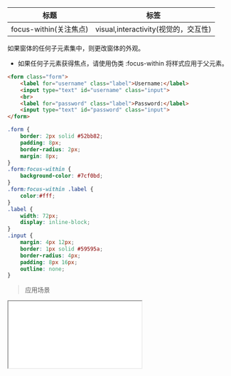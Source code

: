 | 标题                             | 标签           |
| -------------------------------- | -------------- |
| focus-within(关注焦点) | 	visual,interactivity(视觉的，交互性) |

如果窗体的任何子元素集中，则更改窗体的外观。

* 如果任何子元素获得焦点，请使用伪类 :focus-within 将样式应用于父元素。

```html
<form class="form">
    <label for="username" class="label">Username:</label>
    <input type="text" id="username" class="input">
    <br>
    <label for="password" class="label">Password:</label>
    <input type="text" id="password" class="input">
</form>
```

```css
.form {
    border: 2px solid #52bb82;
    padding: 8px;
    border-radius: 2px;
    margin: 8px;
}
.form:focus-within {
    background-color: #7cf0bd;
}
.form:focus-within .label {
    color:#fff;
}
.label {
    width: 72px;
    display: inline-block;
}
.input {
    margin: 4px 12px;
    border: 1px solid #59595a;
    border-radius: 4px;
    padding: 8px 16px;
    outline: none;
}
```

> 应用场景

<iframe src="codes/css/html/focus-within.html"></iframe>




